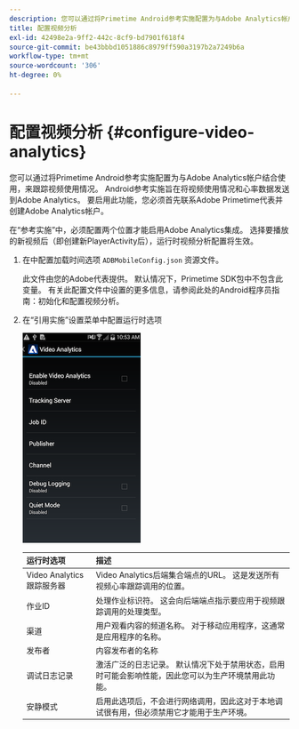 ```yaml
---
description: 您可以通过将Primetime Android参考实施配置为与Adobe Analytics帐户结合使用，来跟踪视频使用情况。
title: 配置视频分析
exl-id: 42498e2a-9ff2-442c-8cf9-bd7901f618f4
source-git-commit: be43bbbd1051886c8979ff590a3197b2a7249b6a
workflow-type: tm+mt
source-wordcount: '306'
ht-degree: 0%

---
```


# 配置视频分析 {#configure-video-analytics}

您可以通过将Primetime Android参考实施配置为与Adobe Analytics帐户结合使用，来跟踪视频使用情况。 Android参考实施旨在将视频使用情况和心率数据发送到Adobe Analytics。 要启用此功能，您必须首先联系Adobe Primetime代表并创建Adobe Analytics帐户。

在“参考实施”中，必须配置两个位置才能启用Adobe Analytics集成。 选择要播放的新视频后（即创建新PlayerActivity后），运行时视频分析配置将生效。

1. 在中配置加载时间选项 `ADBMobileConfig.json` 资源文件。

   此文件由您的Adobe代表提供。 默认情况下，Primetime SDK包中不包含此变量。 有关此配置文件中设置的更多信息，请参阅此处的Android程序员指南：初始化和配置视频分析。
1. 在“引用实施”设置菜单中配置运行时选项

   ![](assets/img_psdk_ref_impl_va-settings-menu.png)

   | 运行时选项 | 描述 |
   |---|---|
   | Video Analytics跟踪服务器 | Video Analytics后端集合端点的URL。 这是发送所有视频心率跟踪调用的位置。 |
   | 作业ID | 处理作业标识符。 这会向后端端点指示要应用于视频跟踪调用的处理类型。 |
   | 渠道 | 用户观看内容的频道名称。 对于移动应用程序，这通常是应用程序的名称。 |
   | 发布者 | 内容发布者的名称 |
   | 调试日志记录 | 激活广泛的日志记录。 默认情况下处于禁用状态，启用时可能会影响性能，因此您可以为生产环境禁用此功能。 |
   | 安静模式 | 启用此选项后，不会进行网络调用，因此这对于本地调试很有用，但必须禁用它才能用于生产环境。 |
